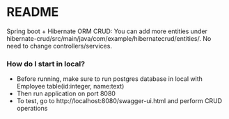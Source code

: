 # README #

Spring boot + Hibernate ORM CRUD:
You can add more entities under hibernate-crud/src/main/java/com/example/hibernatecrud/entities/. No need to change controllers/services.

### How do I start in local? ###

* Before running, make sure to run postgres database in local with Employee table(id:integer, name:text)
* Then run application on port 8080
* To test, go to http://localhost:8080/swagger-ui.html and perform CRUD operations
